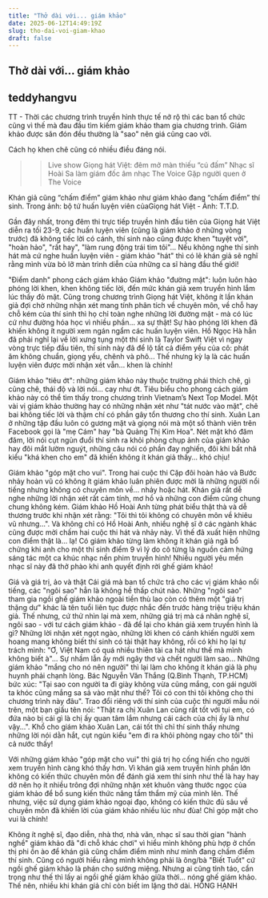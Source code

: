 ```yaml
---
title: "Thở dài với... giám khảo"
date: 2025-06-12T14:49:19Z
slug: tho-dai-voi-giam-khao
draft: false
---
```


## Thở dài với... giám khảo

## teddyhangvu

TT - Thời các chương trình truyền hình thực tế nở rộ thì các ban tổ chức cũng vì thế mà đau đầu tìm kiếm giám khảo tham gia chương trình. Giám khảo được săn đón đều thường là "sao" nên giá cũng cao vời.
 
 
Cách họ khen chê cũng có nhiều điều đáng nói.
 
>> Live show Giọng hát Việt: đêm mở màn thiếu “cú đấm”
>> Nhạc sĩ Hoài Sa làm giám đốc âm nhạc The Voice
>> Gặp người quen ở The Voice
 
 

Khán giả cũng “chấm điểm” giám khảo như giám khảo đang “chấm điểm” thí sinh. Trong ảnh: bộ tứ huấn luyện viên củaGiọng hát Việt - Ảnh: T.T.D.
 
Gần đây nhất, trong đêm thi trực tiếp truyền hình đầu tiên của Giọng hát Việt diễn ra tối 23-9, các huấn luyện viên (cũng là giám khảo ở những vòng trước) đã không tiếc lời có cánh, thí sinh nào cũng được khen "tuyệt vời", "hoàn hảo", "rất hay", "làm rung động trái tim tôi"... Nếu không nghe thí sinh hát mà cứ nghe huấn luyện viên - giám khảo "hát" thì có lẽ khán giả sẽ nghĩ rằng mình vừa bỏ lỡ màn trình diễn của những ca sĩ hàng đầu thế giới!
 
"Điểm danh" phong cách giám khảo
Giám khảo "đường mật": luôn luôn hào phóng lời khen, khen không tiếc lời, đến mức khán giả xem truyền hình lắm lúc thấy đỏ mặt. Cũng trong chương trình Giọng hát Việt, không ít lần khán giả đợi chờ những nhận xét mang tính phân tích về chuyên môn, về chỗ hay chỗ kém của thí sinh thì họ chỉ toàn nghe những lời đường mật - mà có lúc cứ như đường hóa học vì nhiều phần... xa sự thật! Sự hào phóng lời khen đã khiến không ít người xem ngán ngẩm các huấn luyện viên. Hồ Ngọc Hà hẳn đã phải nghĩ lại về lời xưng tụng một thí sinh là Taylor Swift Việt vì ngay vòng trực tiếp đầu tiên, thí sinh này đã để lộ tất cả điểm yếu của cô: phát âm không chuẩn, giọng yếu, chênh và phô... Thế nhưng kỳ lạ là các huấn luyện viên được mời nhận xét vẫn... khen là chính!
 
Giám khảo "tiêu ớt": những giám khảo này thuộc trường phái thích chê, gì cũng chê, thái độ và lời nói... cay như ớt. Tiêu biểu cho phong cách giám khảo này có thể tìm thấy trong chương trình Vietnam’s Next Top Model. Một vài vị giám khảo thường hay có những nhận xét như "tát nước vào mặt", chê bai không tiếc lời và thậm chí có phần gây tổn thương cho thí sinh. Xuân Lan ở những tập đầu luôn có gương mặt và giọng nói mà một số thành viên trên Facebook gọi là "mẹ Cám" hay "bà Quảng Thị Kim Hoa". Nét mặt khó đăm đăm, lời nói cụt ngủn đuổi thí sinh ra khỏi phòng chụp ảnh của giám khảo hay đôi mắt lườm nguýt, những câu nói có phần đay nghiến, đôi khi bất nhã kiểu "khá khen cho em" đã khiến không ít khán giả thấy... khó chịu!
 
Giám khảo "góp mặt cho vui". Trong hai cuộc thi Cặp đôi hoàn hảo và Bước nhảy hoàn vũ có không ít giám khảo luân phiên được mời là những người nổi tiếng nhưng không có chuyên môn về... nhảy hoặc hát. Khán giả rất dễ nghe những lời nhận xét rất cảm tính, mơ hồ và những con điểm cũng chung chung không kém. Giám khảo Hồ Hoài Anh từng phát biểu thật thà và dễ thương trước khi nhận xét rằng: "Tôi thì tôi không có chuyên môn về khiêu vũ nhưng...". Và không chỉ có Hồ Hoài Anh, nhiều nghệ sĩ ở các ngành khác cũng được mời chấm hai cuộc thi hát và nhảy này. Vì thế đã xuất hiện những con điểm thật là... lạ! Có giám khảo từng làm không ít khán giả ngã bổ chửng khi anh cho một thí sinh điểm 9 vì lý do cô từng là nguồn cảm hứng sáng tác một ca khúc nhạc nền phim truyền hình! Nhiều người yêu mến nhạc sĩ này đã thở phào khi anh quyết định rời ghế giám khảo!
 
Giá và giá trị, ảo và thật
Cái giá mà ban tổ chức trả cho các vị giám khảo nổi tiếng, các "ngôi sao" hẳn là không hề thấp chút nào. Những "ngôi sao" tham gia ngồi ghế giám khảo ngoài tiền thù lao còn có thêm một "giá trị thặng dư" khác là tên tuổi liên tục được nhắc đến trước hàng triệu triệu khán giả.
Thế nhưng, cứ thử nhìn lại mà xem, những giá trị mà cá nhân nghệ sĩ, ngôi sao - với tư cách giám khảo - đã để lại cho khán giả xem truyền hình là gì? Những lời nhận xét ngọt ngào, những lời khen có cánh khiến người xem hoang mang không biết thí sinh có tài thật hay không, rồi có khi họ lại tự trách mình: "Ơ, Việt Nam có quá nhiều thiên tài ca hát như thế mà mình không biết à"... Sự nhầm lẫn ấy mới ngây thơ và chết người làm sao... Những giám khảo "mắng cho nó nên người" thì lại làm cho không ít khán giả là phụ huynh phải chạnh lòng.
Bác Nguyễn Văn Thắng (Q.Bình Thạnh, TP.HCM) bức xúc: "Tại sao con người ta đi giày không vừa cũng mắng, con gái người ta khóc cũng mắng sa sả vào mặt như thế? Tôi có con thì tôi không cho thi chương trình này đâu". Trao đổi riêng với thí sinh của cuộc thi người mẫu nói trên, một bạn giấu tên nói: "Thật ra chị Xuân Lan cũng rất tốt với tụi em, có đứa nào bị cái gì là chị ấy quan tâm lắm nhưng cái cách của chị ấy là như vậy...". Khổ cho giám khảo Xuân Lan, cái tốt thì chỉ thí sinh thấy nhưng những lời nói dằn hắt, cụt ngủn kiểu "em đi ra khỏi phòng ngay cho tôi" thì cả nước thấy!
 
Với những giám khảo "góp mặt cho vui" thì giá trị họ cống hiến cho người xem truyền hình càng khó thấy hơn. Vì khán giả xem truyền hình phần lớn không có kiến thức chuyên môn để đánh giá xem thí sinh như thế là hay hay dở nên họ ít nhiều trông đợi những nhận xét khuôn vàng thước ngọc của giám khảo để bổ sung kiến thức nâng tầm thẩm mỹ của mình lên. Thế nhưng, việc sử dụng giám khảo ngoại đạo, không có kiến thức đủ sâu về chuyên môn đã khiến lời của giám khảo nhiều lúc như đùa! Chỉ góp mặt cho vui là chính!
 
Không ít nghệ sĩ, đạo diễn, nhà thơ, nhà văn, nhạc sĩ sau thời gian "hành nghề" giám khảo đã "đi chỗ khác chơi" vì hiểu mình không phù hợp ở chốn thị phi ồn ào để khán giả cũng chấm điểm mình như mình đang chấm điểm thí sinh. Cũng có người hiểu rằng mình không phải là ông/bà "Biết Tuốt" cứ ngồi ghế giám khảo là phán cho sướng miệng. Nhưng ai cũng tỉnh táo, cẩn trọng như thế thì lấy ai ngồi ghế giám khảo giữa thời... nóng ghế giám khảo. Thế nên, nhiều khi khán giả chỉ còn biết im lặng thở dài.
HỒNG HẠNH​